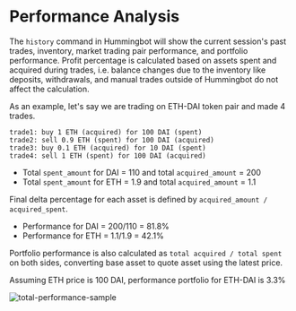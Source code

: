 # Performance Analysis

The `history` command in Hummingbot will show the current session's past trades, inventory, market trading pair performance, and portfolio performance. Profit percentage is calculated based on assets spent and acquired during trades, i.e. balance changes due to the inventory like deposits, withdrawals, and manual trades outside of Hummingbot do not affect the calculation.

As an example, let's say we are trading on ETH-DAI token pair and made 4 trades.

```
trade1: buy 1 ETH (acquired) for 100 DAI (spent)
trade2: sell 0.9 ETH (spent) for 100 DAI (acquired)
trade3: buy 0.1 ETH (acquired) for 10 DAI (spent)
trade4: sell 1 ETH (spent) for 100 DAI (acquired)
```

* Total `spent_amount` for DAI = 110 and total `acquired_amount` = 200
* Total `spent_amount` for ETH = 1.9 and total `acquired_amount` = 1.1

Final delta percentage for each asset is defined by `acquired_amount / acquired_spent`.

* Performance for DAI = 200/110 = 81.8%
* Performance for ETH = 1.1/1.9 = 42.1%

Portfolio performance is also calculated as `total acquired / total spent` on both sides, converting base asset to quote asset using the latest price.

Assuming ETH price is 100 DAI, performance portfolio for ETH-DAI is 3.3%

![total-performance-sample](/assets/img/performance_total.png)
